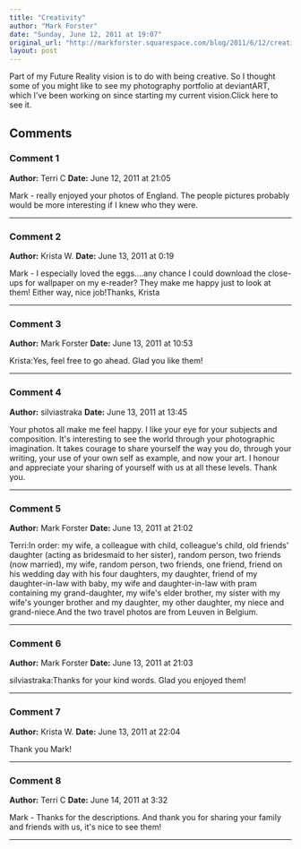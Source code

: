 ```yaml
---
title: "Creativity"
author: "Mark Forster"
date: "Sunday, June 12, 2011 at 19:07"
original_url: "http://markforster.squarespace.com/blog/2011/6/12/creativity.html"
layout: post
---
```


Part of my Future Reality vision is to do with being creative. So I thought some of you might like to see my photography portfolio at deviantART, which I’ve been working on since starting my current vision.Click here to see it.

## Comments

### Comment 1
**Author:** Terri C
**Date:** June 12, 2011 at 21:05

Mark - really enjoyed your photos of England. The people pictures probably would be more interesting if I knew who they were.

---

### Comment 2
**Author:** Krista W.
**Date:** June 13, 2011 at 0:19

Mark - I especially loved the eggs....any chance I could download the close-ups for wallpaper on my e-reader? They make me happy just to look at them! Either way, nice job!Thanks,
Krista

---

### Comment 3
**Author:** Mark Forster
**Date:** June 13, 2011 at 10:53

Krista:Yes, feel free to go ahead. Glad you like them!

---

### Comment 4
**Author:** silviastraka
**Date:** June 13, 2011 at 13:45

Your photos all make me feel happy. I like your eye for your subjects and composition. It's interesting to see the world through your photographic imagination. It takes courage to share yourself the way you do, through your writing, your use of your own self as example, and now your art. I honour and appreciate your sharing of yourself with us at all these levels. Thank you.

---

### Comment 5
**Author:** Mark Forster
**Date:** June 13, 2011 at 21:02

Terri:In order: my wife, a colleague with child, colleague's child, old friends' daughter (acting as bridesmaid to her sister), random person, two friends (now married), my wife, random person, two friends, one friend, friend on his wedding day with his four daughters, my daughter, friend of my daughter-in-law with baby, my wife and daughter-in-law with pram containing my grand-daughter, my wife's elder brother, my sister with my wife's younger brother and my daughter, my other daughter, my niece and grand-niece.And the two travel photos are from Leuven in Belgium.

---

### Comment 6
**Author:** Mark Forster
**Date:** June 13, 2011 at 21:03

silviastraka:Thanks for your kind words. Glad you enjoyed them!

---

### Comment 7
**Author:** Krista W.
**Date:** June 13, 2011 at 22:04

Thank you Mark!

---

### Comment 8
**Author:** Terri C
**Date:** June 14, 2011 at 3:32

Mark - Thanks for the descriptions. And thank you for sharing your family and friends with us, it's nice to see them!

---
